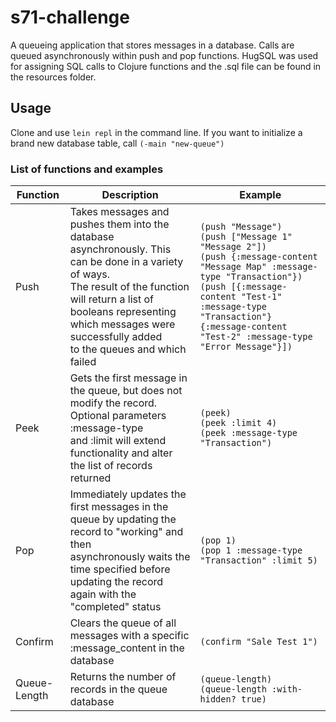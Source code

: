# s71-challenge

A queueing application that stores messages in a database.  Calls are queued asynchronously within push and pop functions. HugSQL was used for assigning SQL calls to Clojure functions and the .sql file can be found in the resources folder.

## Usage

Clone and use `lein repl` in the command line.
If you want to initialize a brand new database table, call `(-main "new-queue")`

### List of functions and examples
|Function|Description|Example|
|-----|----|----|
|Push|Takes messages and pushes them into the database asynchronously.  This can be done in a variety of ways. <br/> The result of the function will return a list of booleans representing which messages were successfully added <br/> to the queues and which failed |`(push "Message")`<br/>`(push ["Message 1" "Message 2"])`<br/>`(push {:message-content "Message Map" :message-type "Transaction"})`<br/>`(push [{:message-content "Test-1" :message-type "Transaction"} {:message-content "Test-2" :message-type "Error Message"}])` |
|Peek|Gets the first message in the queue, but does not modify the record.  Optional parameters :message-type <br/> and :limit will extend functionality and alter the list of records returned|`(peek)`<br/>`(peek :limit 4)`<br/>`(peek :message-type "Transaction")`
|Pop|Immediately updates the first messages in the queue by updating the record to "working" and then <br/> asynchronously waits the time specified before updating the record again with the "completed" status|`(pop 1)`<br/>`(pop 1 :message-type "Transaction" :limit 5)`
|Confirm|Clears the queue of all messages with a specific :message_content in the database|`(confirm "Sale Test 1")`
|Queue-Length|Returns the number of records in the queue database|`(queue-length)`<br/>`(queue-length :with-hidden? true)`
